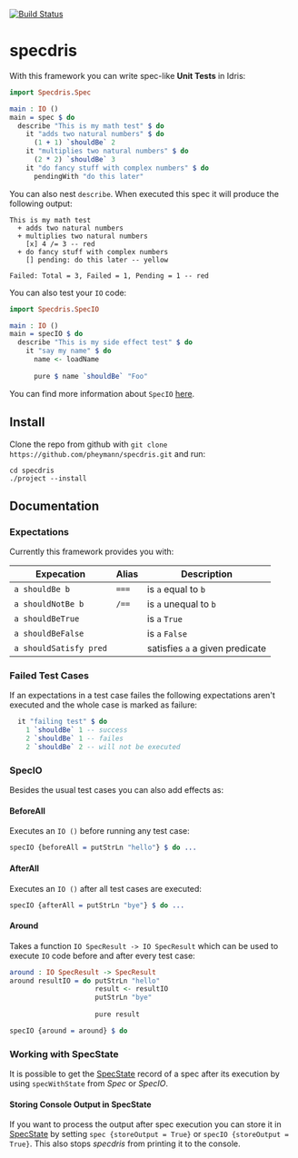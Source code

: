 [![Build Status](https://travis-ci.org/pheymann/specdris.svg?branch=master)](https://travis-ci.org/pheymann/specdris)

# specdris
With this framework you can write spec-like **Unit Tests** in Idris:

```Idris
import Specdris.Spec

main : IO ()
main = spec $ do
  describe "This is my math test" $ do
    it "adds two natural numbers" $ do
      (1 + 1) `shouldBe` 2
    it "multiplies two natural numbers" $ do
      (2 * 2) `shouldBe` 3
    it "do fancy stuff with complex numbers" $ do
      pendingWith "do this later"
```
You can also nest `describe`. When executed this spec it will produce the following output:

```
This is my math test
  + adds two natural numbers
  + multiplies two natural numbers
    [x] 4 /= 3 -- red
  + do fancy stuff with complex numbers
    [] pending: do this later -- yellow
    
Failed: Total = 3, Failed = 1, Pending = 1 -- red
```

You can also test your `IO` code:

```Idris
import Specdris.SpecIO

main : IO ()
main = specIO $ do
  describe "This is my side effect test" $ do
    it "say my name" $ do
      name <- loadName
      
      pure $ name `shouldBe` "Foo"
```

You can find more information about `SpecIO` [here](#specio).

## Install
Clone the repo from github with `git clone https://github.com/pheymann/specdris.git` and run:

```
cd specdris
./project --install
```

## Documentation
### Expectations
Currently this framework provides you with:

|Expecation|Alias|Description|
|----------|-----|-----------|
|`a shouldBe b`|`===`|is `a` equal to `b`|
|`a shouldNotBe b`|`/==`|is `a` unequal to `b`|
|`a shouldBeTrue`| |is `a` `True`|
|`a shouldBeFalse` | | is `a` `False`|
|`a shouldSatisfy pred`| | satisfies `a` a given predicate|

### Failed Test Cases
If an expectations in a test case failes the following expectations aren't executed and the
whole case is marked as failure:

```Idris
  it "failing test" $ do
    1 `shouldBe` 1 -- success
    2 `shouldBe` 1 -- failes
    2 `shouldBe` 2 -- will not be executed
```

### SpecIO
Besides the usual test cases you can also add effects as:

#### BeforeAll
Executes an `IO ()` before running any test case:

```Idris
specIO {beforeAll = putStrLn "hello"} $ do ...
```

#### AfterAll
Executes an `IO ()` after all test cases are executed:

```Idris
specIO {afterAll = putStrLn "bye"} $ do ...
```

#### Around
Takes a function `IO SpecResult -> IO SpecResult` which can be used to execute `IO` code
before and after every test case:

```Idris
around : IO SpecResult -> SpecResult
around resultIO = do putStrLn "hello"
                     result <- resultIO
                     putStrLn "bye"
                     
                     pure result

specIO {around = around} $ do
```

### Working with SpecState
It is possible to get the [SpecState](https://github.com/pheymann/specdris/blob/master/src/Specdris/Data/SpecState.idr#L8-L16)
record of a spec after its execution by using `specWithState` from *Spec* or *SpecIO*.

#### Storing Console Output in SpecState
If you want to process the output after spec execution you can store it in [SpecState](https://github.com/pheymann/specdris/blob/master/src/Specdris/Data/SpecState.idr#L8-L16)
by setting `spec {storeOutput = True}` or `specIO {storeOutput = True}`. This also stops *specdris* from printing
it to the console.
